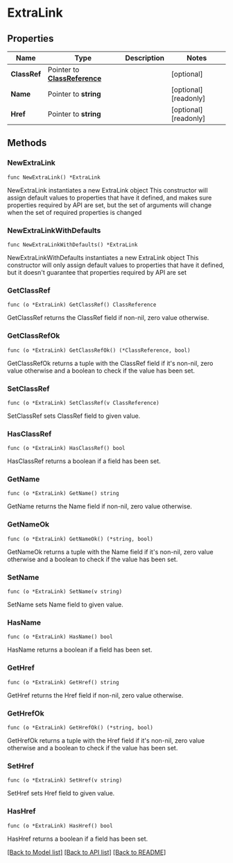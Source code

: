 <!--
 Licensed to the Apache Software Foundation (ASF) under one
 or more contributor license agreements.  See the NOTICE file
 distributed with this work for additional information
 regarding copyright ownership.  The ASF licenses this file
 to you under the Apache License, Version 2.0 (the
 "License"); you may not use this file except in compliance
 with the License.  You may obtain a copy of the License at

   http://www.apache.org/licenses/LICENSE-2.0

 Unless required by applicable law or agreed to in writing,
 software distributed under the License is distributed on an
 "AS IS" BASIS, WITHOUT WARRANTIES OR CONDITIONS OF ANY
 KIND, either express or implied.  See the License for the
 specific language governing permissions and limitations
 under the License.
 -->

# ExtraLink

## Properties

Name | Type | Description | Notes
------------ | ------------- | ------------- | -------------
**ClassRef** | Pointer to [**ClassReference**](ClassReference.md) |  | [optional] 
**Name** | Pointer to **string** |  | [optional] [readonly] 
**Href** | Pointer to **string** |  | [optional] [readonly] 

## Methods

### NewExtraLink

`func NewExtraLink() *ExtraLink`

NewExtraLink instantiates a new ExtraLink object
This constructor will assign default values to properties that have it defined,
and makes sure properties required by API are set, but the set of arguments
will change when the set of required properties is changed

### NewExtraLinkWithDefaults

`func NewExtraLinkWithDefaults() *ExtraLink`

NewExtraLinkWithDefaults instantiates a new ExtraLink object
This constructor will only assign default values to properties that have it defined,
but it doesn't guarantee that properties required by API are set

### GetClassRef

`func (o *ExtraLink) GetClassRef() ClassReference`

GetClassRef returns the ClassRef field if non-nil, zero value otherwise.

### GetClassRefOk

`func (o *ExtraLink) GetClassRefOk() (*ClassReference, bool)`

GetClassRefOk returns a tuple with the ClassRef field if it's non-nil, zero value otherwise
and a boolean to check if the value has been set.

### SetClassRef

`func (o *ExtraLink) SetClassRef(v ClassReference)`

SetClassRef sets ClassRef field to given value.

### HasClassRef

`func (o *ExtraLink) HasClassRef() bool`

HasClassRef returns a boolean if a field has been set.

### GetName

`func (o *ExtraLink) GetName() string`

GetName returns the Name field if non-nil, zero value otherwise.

### GetNameOk

`func (o *ExtraLink) GetNameOk() (*string, bool)`

GetNameOk returns a tuple with the Name field if it's non-nil, zero value otherwise
and a boolean to check if the value has been set.

### SetName

`func (o *ExtraLink) SetName(v string)`

SetName sets Name field to given value.

### HasName

`func (o *ExtraLink) HasName() bool`

HasName returns a boolean if a field has been set.

### GetHref

`func (o *ExtraLink) GetHref() string`

GetHref returns the Href field if non-nil, zero value otherwise.

### GetHrefOk

`func (o *ExtraLink) GetHrefOk() (*string, bool)`

GetHrefOk returns a tuple with the Href field if it's non-nil, zero value otherwise
and a boolean to check if the value has been set.

### SetHref

`func (o *ExtraLink) SetHref(v string)`

SetHref sets Href field to given value.

### HasHref

`func (o *ExtraLink) HasHref() bool`

HasHref returns a boolean if a field has been set.


[[Back to Model list]](../README.md#documentation-for-models) [[Back to API list]](../README.md#documentation-for-api-endpoints) [[Back to README]](../README.md)


